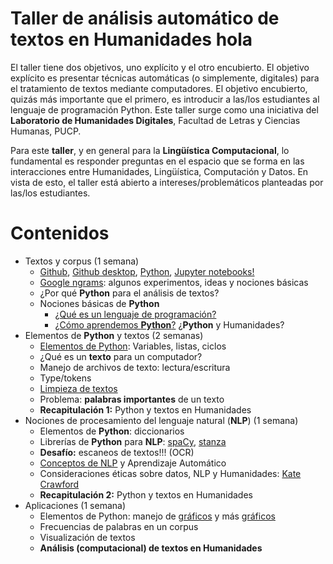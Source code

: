 # Taller de análisis automático de textos en Humanidades hola

El taller tiene dos objetivos, uno explícito y el otro encubierto. El objetivo explícito es presentar técnicas automáticas (o simplemente, digitales) para el tratamiento de textos mediante 
computadores. El objetivo encubierto, quizás más importante que el primero, es introducir a las/los estudiantes al lenguaje de programación Python. Este taller surge como una iniciativa del **Laboratorio de Humanidades Digitales**, Facultad de Letras y Ciencias Humanas, PUCP. 

Para este **taller**, y en general para la **Lingüística Computacional**, lo fundamental es responder preguntas en el espacio que se forma en las interacciones entre 
Humanidades, Lingüística, Computación y Datos. En vista de esto, el taller está abierto a intereses/problemáticos planteadas por las/los estudiantes. 

# Contenidos

- Textos y corpus (1 semana)
    - [Github](https://github.com), [Github desktop](https://desktop.github.com/), [Python](https://www.python.org/), [Jupyter notebooks!](https://jupyter.org/)
    - [Google ngrams](https://books.google.com/ngrams/): algunos experimentos, ideas y nociones básicas
    - ¿Por qué **Python** para el análisis de textos?
    - Nociones básicas de **Python**  
        - [¿Qué es un lenguaje de programación?](https://learndigital.withgoogle.com/digitalgarage/course/basics-code)
        - [¿Cómo aprendemos **Python**?](https://learndigital.withgoogle.com/digitalgarage/course/learn-python-basics-for-data-analysis) ¿**Python** y Humanidades?
- Elementos de **Python** y textos (2 semanas)
    - [Elementos de Python](https://developers.google.com/edu/python): Variables, listas, ciclos 
    - ¿Qué es un **texto** para un computador?
    - Manejo de archivos de texto: lectura/escritura
    - Type/tokens
    - [Limpieza de textos](https://www.nltk.org/)
    - Problema: **palabras importantes** de un texto
    - **Recapitulación 1:** Python y textos en Humanidades
- Nociones de procesamiento del lenguaje natural (**NLP**) (1 semana)
    - Elementos de **Python**: diccionarios
    - Librerías de **Python** para **NLP**: [spaCy](https://spacy.io/), [stanza](https://stanfordnlp.github.io/stanza/)
    - **Desafío:** escaneos de textos!!! (OCR)
    - [Conceptos de NLP](https://nlp.stanford.edu/fsnlp/) y Aprendizaje Automático
    - Consideraciones éticas sobre datos, NLP y Humanidades: [Kate Crawford](https://www.katecrawford.net/pubs.html) 
    - **Recapitulación 2:** Python y textos en Humanidades
- Aplicaciones  (1 semana)
    - Elementos de Python: manejo de [gráficos](https://matplotlib.org/) y más [gráficos](https://seaborn.pydata.org/)
    - Frecuencias de palabras en un corpus
    - Visualización de textos
    - **Análisis (computacional) de textos en Humanidades**